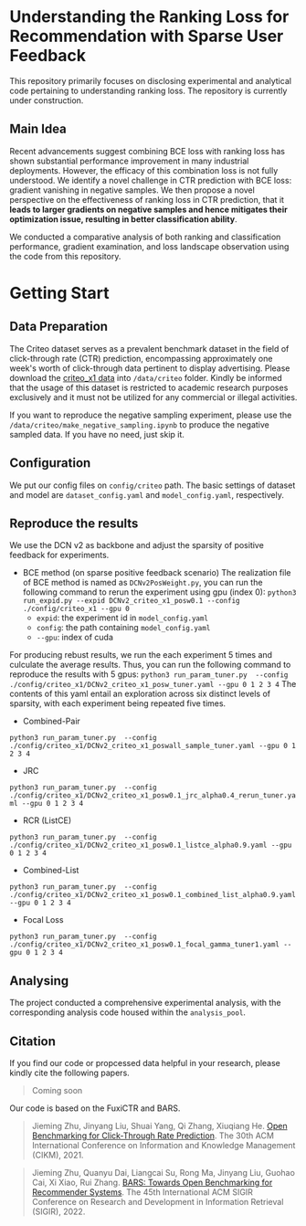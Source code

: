 # Understanding the Ranking Loss for Recommendation with Sparse User Feedback
This repository primarily focuses on disclosing experimental and analytical code pertaining to understanding ranking loss. The repository is currently under construction.
## Main Idea
Recent advancements suggest combining BCE loss with ranking loss has shown substantial performance improvement in many industrial deployments.
However, the efficacy of this combination loss is not fully understood.
We identify a novel challenge in CTR prediction with BCE loss: gradient vanishing in negative samples. 
We then propose a novel perspective on the effectiveness of ranking loss in CTR prediction, that it **leads to larger gradients on negative samples and hence mitigates their optimization issue, resulting in better classification ability**.

We conducted a comparative analysis of both ranking and classification performance, gradient examination, and loss landscape observation using the code from this repository.

# Getting Start
## Data Preparation

The Criteo dataset serves as a prevalent benchmark dataset in the field of click-through rate (CTR) prediction, encompassing approximately one week's worth of click-through data pertinent to display advertising.
Please download the [criteo_x1 data](https://github.com/reczoo/Datasets/tree/main/Criteo/Criteo_x1) into `/data/criteo` folder. Kindly be informed that the usage of this dataset is restricted to academic research purposes exclusively and it must not be utilized for any commercial or illegal activities. 

If you want to reproduce the negative sampling experiment, please use the `/data/criteo/make_negative_sampling.ipynb` to produce the negative sampled data. If you have no need, just skip it.

## Configuration
We put our config files on `config/criteo` path. The basic settings of dataset and model are `dataset_config.yaml` and `model_config.yaml`, respectively.

## Reproduce the results
We use the DCN v2 as backbone and adjust the sparsity of positive feedback for experiments.
- BCE method (on sparse positive feedback scenario)
The realization file of BCE method is named as `DCNv2PosWeight.py`, you can run the following command to rerun the experiment using gpu (index 0):
```python3 run_expid.py --expid DCNv2_criteo_x1_posw0.1 --config ./config/criteo_x1 --gpu 0```
  - `expid`: the experiment id in `model_config.yaml`
  - `config`: the path containing `model_config.yaml`
  - `--gpu`: index of cuda

 For producing rebust results, we run the each experiment 5 times and culculate the average results. Thus, you can run the following command to reproduce the results with 5 gpus:
 ```python3 run_param_tuner.py  --config ./config/criteo_x1/DCNv2_criteo_x1_posw_tuner.yaml --gpu 0 1 2 3 4```
The contents of this yaml entail an exploration across six distinct levels of sparsity, with each experiment being repeated five times.

 - Combined-Pair

 ```python3 run_param_tuner.py  --config ./config/criteo_x1/DCNv2_criteo_x1_poswall_sample_tuner.yaml --gpu 0 1 2 3 4```

- JRC

 ```python3 run_param_tuner.py  --config ./config/criteo_x1/DCNv2_criteo_x1_posw0.1_jrc_alpha0.4_rerun_tuner.yaml --gpu 0 1 2 3 4```

- RCR (ListCE)

 ```python3 run_param_tuner.py  --config ./config/criteo_x1/DCNv2_criteo_x1_posw0.1_listce_alpha0.9.yaml --gpu 0 1 2 3 4```

- Combined-List

 ```python3 run_param_tuner.py  --config ./config/criteo_x1/DCNv2_criteo_x1_posw0.1_combined_list_alpha0.9.yaml --gpu 0 1 2 3 4```

- Focal Loss

 ```python3 run_param_tuner.py  --config ./config/criteo_x1/DCNv2_criteo_x1_posw0.1_focal_gamma_tuner1.yaml --gpu 0 1 2 3 4```

## Analysing
The project conducted a comprehensive experimental analysis, with the corresponding analysis code housed within the `analysis_pool`.  

## Citation
If you find our code or propcessed data helpful in your research, please kindly cite the following papers.
> Coming soon

Our code is based on the FuxiCTR and BARS.
> Jieming Zhu, Jinyang Liu, Shuai Yang, Qi Zhang, Xiuqiang He. [Open Benchmarking for Click-Through Rate Prediction](https://arxiv.org/abs/2009.05794). The 30th ACM International Conference on Information and Knowledge Management (CIKM), 2021.

> Jieming Zhu, Quanyu Dai, Liangcai Su, Rong Ma, Jinyang Liu, Guohao Cai, Xi Xiao, Rui Zhang. [BARS: Towards Open Benchmarking for Recommender Systems](https://arxiv.org/abs/2009.05794). The 45th International ACM SIGIR Conference on Research and Development in Information Retrieval (SIGIR), 2022.
 
